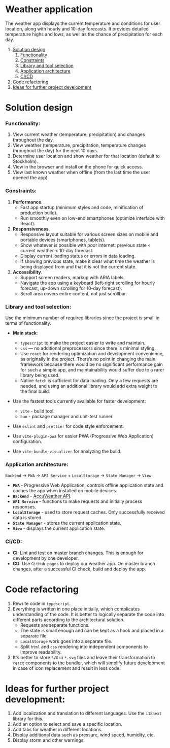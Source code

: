 # Weather application
The weather app displays the current temperature and conditions for user location, along with hourly and 10-day forecasts. It provides detailed temperature highs and lows, as well as the chance of precipitation for each day.

1. [Solution design](#solution-design)
    1. [Functionality](#functionality)
    2. [Constraints](#constraints)
    3. [Library and tool selection](#library-and-tool-selection)
    4. [Application architecture](#application-architecture)
    5. [CI/CD](#cicd)
2. [Code refactoring](#code-refactoring)
3. [Ideas for further project development](#ideas-for-further-project-development)

# Solution design
### Functionality:
1. View current weather (temperature, precipitation) and changes throughout the day.
2. View weather (temperature, precipitation, temperature changes throughout the day) for the next 10 days.
3. Determine user location and show weather for that location (default to Stockholm).
4. View in the browser and install on the phone for quick access.
5. View last known weather when offline (from the last time the user opened the app).

### Constraints:
1. **Performance**.
    - Fast app startup (minimum styles and code, minification of production build).
    - Run smoothly even on low-end smartphones (optimize interface with React).
2. **Responsiveness**.
    - Responsive layout suitable for various screen sizes on mobile and portable devices (smartphones, tablets).
    - Show whatever is possible with poor internet: previous state < current weather < 10-day forecast.
    - Display current loading status or errors in data loading.
    - If showing previous state, make it clear what time the weather is being displayed from and that it is not the current state.
3. **Accessibility**.
    - Support screen readers, markup with ARIA labels.
    - Navigate the app using a keyboard (left-right scrolling for hourly forecast, up-down scrolling for 10-day forecast).
    - Scroll area covers entire content, not just scrollbar.

### Library and tool selection:
Use the minimum number of required libraries since the project is small in terms of functionality.

- **Main stack**:
    - `typescript` to make the project easier to write and maintain.
    - `css` — no additional preprocessors since there is minimal styling.
    - Use `react` for rendering optimization and development convenience, as originally in the project. There’s no point in changing the main framework because there would be no significant performance gain for such a simple app, and maintainability would suffer due to a rarer library being used.
    - Native `fetch` is sufficient for data loading. Only a few requests are needed, and using an additional library would add extra weight to the final build.

- Use the fastest tools currently available for faster development:
    - `vite` - build tool.
    - `bun` - package manager and unit-test runner.
- Use `eslint` and `prettier` for code style enforcement.
- Use `vite-plugin-pwa` for easier PWA (Progressive Web Application) configuration.
- Use `vite-bundle-visualizer` for analyzing the build.

### Application architecture:
`Backend` -> `PWA` -> `API Service` + `LocalStorage` -> `State Manager` -> `View`

- **`PWA`** - Progressive Web Application, controls offline application state and caches the app when installed on mobile devices.
- **`Backend`** - [AccuWeather API](https://developer.accuweather.com/packages).
- **`API Service`** - functions to make requests and initially process responses.
- **`LocalStorage`** - used to store request caches. Only successfully received data is stored.
- **`State Manager`** - stores the current application state.
- **`View`** - displays the current application state.

### CI/CD:
- **CI**: Lint and test on master branch changes. This is enough for development by one developer.
- **CD**: Use `GitHub pages` to deploy our weather app. On master branch changes, after a successful CI check, build and deploy the app.

# Code refactoring
1. Rewrite code in `typescript`.
2. Everything is written in one place initially, which complicates understanding of the code. It is better to logically separate the code into different parts according to the architectural solution.
    - Requests are separate functions.
    - The state is small enough and can be kept as a hook and placed in a separate file.
    - `LocalStorage` work goes into a separate file.
    - Split `html` and `css` rendering into independent components to improve readability.
3. It's better to store `SVG` in `*.svg` files and leave their transformation to `react` components to the bundler, which will simplify future development in case of icon replacement and result in less code.

# Ideas for further project development:
1. Add localization and translation to different languages. Use the `i18next` library for this.
2. Add an option to select and save a specific location.
3. Add tabs for weather in different locations.
4. Display additional data such as pressure, wind speed, humidity, etc.
5. Display storm and other warnings.

